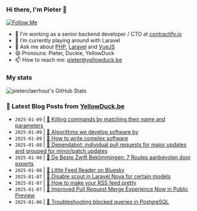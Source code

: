 ### Hi there, I'm Pieter 👋  
[![Follow Me](https://img.shields.io/github/followers/pieterclaerhout?label=Follow&style=social)](https://github.com/pieterclaerhout)

- 🏢 I'm working as a senior backend developer / CTO at [contractify.io](https://contractify.io)
- 🌱 I’m currently playing around with Laravel
- 💬 Ask me about [PHP](https://php.net), [Laravel](http://laravel.com) and [VueJS](https://vuejs.org)
- 😄 Pronouns: Pieter, Duckie, YellowDuck
- 📫 How to reach me: pieter@yellowduck.be

### My stats

![pieterclaerhout's GitHub Stats](https://github-readme-stats.vercel.app/api?username=pieterclaerhout&show_icons=true&count_private=true&line_height=40)

### 📩 Latest Blog Posts from [YellowDuck.be](https://www.yellowduck.be/)
<!-- BLOG-POST-LIST:START -->
- `2025-01-09` | [🐥 Killing commands by matching their name and parameters](https://www.yellowduck.be/posts/killing-commands-by-matching-their-name-and-parameters)  
- `2025-01-09` | [🔗 Algorithms we develop software by](https://www.yellowduck.be/posts/algorithms-we-develop-software-by)  
- `2025-01-09` | [🔗 How to write complex software](https://www.yellowduck.be/posts/how-to-write-complex-software)  
- `2025-01-08` | [🐥 Dependabot: individual pull requests for major updates and grouped for minor/patch updates](https://www.yellowduck.be/posts/dependabot-individual-pull-requests-for-major-updates-and-grouped-for-minor-patch-updates)  
- `2025-01-08` | [🔗 De Beste Zwift Beklimmingen: 7 Routes aanbevolen door experts](https://www.yellowduck.be/posts/de-beste-zwift-beklimmingen-7-routes-aanbevolen-door-experts)  
- `2025-01-08` | [🔗 Little Feed Reader on Bluesky](https://www.yellowduck.be/posts/little-feed-reader-on-bluesky)  
- `2025-01-07` | [🐥 Disable scout in Laravel Nova for certain models](https://www.yellowduck.be/posts/disable-scout-in-laravel-nova-for-certain-models)  
- `2025-01-07` | [🔗 How to make your RSS feed pretty](https://www.yellowduck.be/posts/how-to-make-your-rss-feed-pretty)  
- `2025-01-07` | [🔗 Improved Pull Request Merge Experience Now in Public Preview](https://www.yellowduck.be/posts/improved-pull-request-merge-experience-now-in-public-preview)  
- `2025-01-06` | [🐥 Troubleshooting blocked queries in PostgreSQL](https://www.yellowduck.be/posts/troubleshooting-blocked-queries-in-postgresql)  

<!-- BLOG-POST-LIST:END -->
